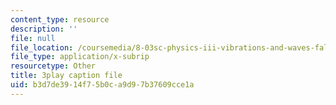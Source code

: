 ```yaml
---
content_type: resource
description: ''
file: null
file_location: /coursemedia/8-03sc-physics-iii-vibrations-and-waves-fall-2016/b3d7de3914f75b0ca9d97b37609cce1a_8P2AvGGtm_A.vtt
file_type: application/x-subrip
resourcetype: Other
title: 3play caption file
uid: b3d7de39-14f7-5b0c-a9d9-7b37609cce1a
---
```

